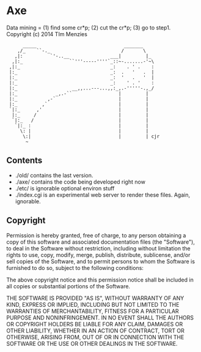 Axe
====

Data mining = (1) find some cr\*p; (2) cut the cr\*p; (3) go to step1.  
Copyright (c) 2014 TIm Menzies

          _____                                _______
        ,/_    ``-._                          /       \ 
       ,|:          `'-..__               ___|         |_
      ,|:_                 ``'''-----''''`_::~-.......-'~\ 
     ,|:_                                 _:    . ' .    :
     |:_                                  _:  .   '   .  |
     |:_                                  _:  '   .   '  |
     |:_                                  _:    ' . '    :
     |:_                    __,,...---...,,:_,.-'''''-.,_/
     |:_              _,.-``                 |         |
     |:_           ,-`                       |         |
     |:_         ,`                          |         |
     `|:_      ,'                            |         |
      |:_     /                              |         |
      `|:_   /                               |         |
       `|:_ :                                |         |
         \: |                                |         |
          \:|                                |         | cjr
           ~                                             

Contents
--------

- ./old/ contains the last version.
- ./axe/ contains the code being developed right now
- ./etc/ is ignorable optional environ stuff
- ./index.cgi is an experimental web server to render these files. Again, ignorable.

Copyright
---------

Permission is hereby granted, free of charge, to any person obtaining a copy
of this software and associated documentation files (the "Software"), to deal
in the Software without restriction, including without limitation the rights
to use, copy, modify, merge, publish, distribute, sublicense, and/or sell
copies of the Software, and to permit persons to whom the Software is
furnished to do so, subject to the following conditions:

The above copyright notice and this permission notice shall be included in all
copies or substantial portions of the Software.

THE SOFTWARE IS PROVIDED "AS IS", WITHOUT WARRANTY OF ANY KIND, EXPRESS OR
IMPLIED, INCLUDING BUT NOT LIMITED TO THE WARRANTIES OF MERCHANTABILITY,
FITNESS FOR A PARTICULAR PURPOSE AND NONINFRINGEMENT. IN NO EVENT SHALL THE
AUTHORS OR COPYRIGHT HOLDERS BE LIABLE FOR ANY CLAIM, DAMAGES OR OTHER
LIABILITY, WHETHER IN AN ACTION OF CONTRACT, TORT OR OTHERWISE, ARISING FROM,
OUT OF OR IN CONNECTION WITH THE SOFTWARE OR THE USE OR OTHER DEALINGS IN THE
SOFTWARE.
